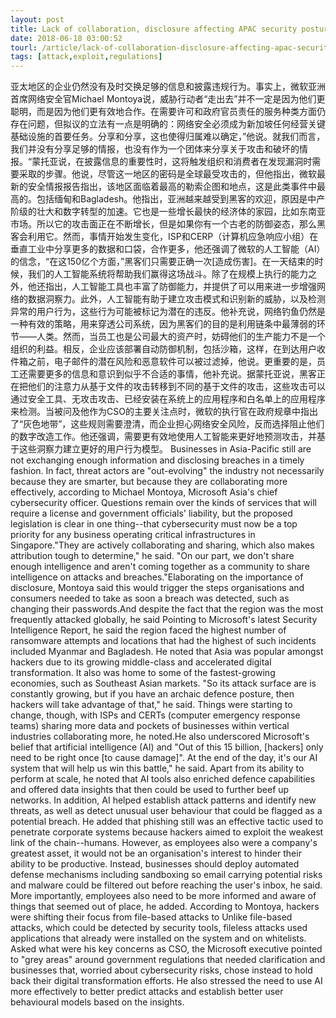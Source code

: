 ```yaml
---
layout: post
title: Lack of collaboration, disclosure affecting APAC security posture
date: 2018-06-18 03:00:52
tourl: /article/lack-of-collaboration-disclosure-affecting-apac-security-posture/
tags: [attack,exploit,regulations]
---
```

亚太地区的企业仍然没有及时交换足够的信息和披露违规行为。事实上，微软亚洲首席网络安全官Michael Montoya说，威胁行动者“走出去”并不一定是因为他们更聪明，而是因为他们更有效地合作。在需要许可和政府官员责任的服务种类方面仍存在问题，但拟议的立法有一点是明确的：网络安全必须成为新加坡任何经营关键基础设施的首要任务。分享和分享，这也使得归属难以确定，”他说。就我们而言，我们并没有分享足够的情报，也没有作为一个团体来分享关于攻击和破坏的情报。“蒙托亚说，在披露信息的重要性时，这将触发组织和消费者在发现漏洞时需要采取的步骤。他说，尽管这一地区的密码是全球最受攻击的，但他指出，微软最新的安全情报报告指出，该地区面临着最高的勒索企图和地点，这是此类事件中最高的。包括缅甸和Bagladesh。他指出，亚洲越来越受到黑客的欢迎，原因是中产阶级的壮大和数字转型的加速。它也是一些增长最快的经济体的家园，比如东南亚市场。所以它的攻击面正在不断增长，但是如果你有一个古老的防御姿态，那么黑客会利用它。然而，事情开始发生变化，ISP和CERP（计算机应急响应小组）在垂直工业中分享更多的数据和口袋，合作更多，他还强调了微软的人工智能（AI）的信念，“在这150亿个方面，”黑客们只需要正确一次[造成伤害]。在一天结束的时候，我们的人工智能系统将帮助我们赢得这场战斗。除了在规模上执行的能力之外，他还指出，人工智能工具也丰富了防御能力，并提供了可以用来进一步增强网络的数据洞察力。此外，人工智能有助于建立攻击模式和识别新的威胁，以及检测异常的用户行为，这些行为可能被标记为潜在的违反。他补充说，网络钓鱼仍然是一种有效的策略，用来穿透公司系统，因为黑客们的目的是利用链条中最薄弱的环节——人类。然而，当员工也是公司最大的资产时，妨碍他们的生产能力不是一个组织的利益。相反，企业应该部署自动防御机制，包括沙箱，这样，在到达用户收件箱之前，电子邮件的潜在风险和恶意软件可以被过滤掉，他说。更重要的是，员工还需要更多的信息和意识到似乎不合适的事情，他补充说。据蒙托亚说，黑客正在把他们的注意力从基于文件的攻击转移到不同的基于文件的攻击，这些攻击可以通过安全工具、无攻击攻击、已经安装在系统上的应用程序和白名单上的应用程序来检测。当被问及他作为CSO的主要关注点时，微软的执行官在政府规章中指出了“灰色地带”，这些规则需要澄清，而企业担心网络安全风险，反而选择阻止他们的数字改造工作。他还强调，需要更有效地使用人工智能来更好地预测攻击，并基于这些洞察力建立更好的用户行为模型。
Businesses in Asia-Pacific still are not exchanging enough information and disclosing breaches in a timely fashion. In fact, threat actors are "out-evolving" the industry not necessarily because they are smarter, but because they are collaborating more effectively, according to Michael Montoya, Microsoft Asia's chief cybersecurity officer. Questions remain over the kinds of services that will require a license and government officials' liability, but the proposed legislation is clear in one thing--that cybersecurity must now be a top priority for any business operating critical infrastructures in Singapore."They are actively collaborating and sharing, which also makes attribution tough to determine," he said. "On our part, we don't share enough intelligence and aren't coming together as a community to share intelligence on attacks and breaches."Elaborating on the importance of disclosure, Montoya said this would trigger the steps organisations and consumers needed to take as soon a breach was detected, such as changing their passwords.And despite the fact that the region was the most frequently attacked globally, he said Pointing to Microsoft's latest Security Intelligence Report, he said the region faced the highest number of ransomware attempts and locations that had the highest of such incidents included Myanmar and Bagladesh. He noted that Asia was popular amongst hackers due to its growing middle-class and accelerated digital transformation. It also was home to some of the fastest-growing economies, such as Southeast Asian markets. "So its attack surface are is constantly growing, but if you have an archaic defence posture, then hackers will take advantage of that," he said. Things were starting to change, though, with ISPs and CERTs (computer emergency response teams) sharing more data and pockets of businesses within vertical industries collaborating more, he noted.He also underscored Microsoft's belief that artificial intelligence (AI) and "Out of this 15 billion, [hackers] only need to be right once [to cause damage]". At the end of the day, it's our AI system that will help us win this battle," he said. Apart from its ability to perform at scale, he noted that AI tools also enriched defence capabilities and offered data insights that then could be used to further beef up networks. In addition, AI helped establish attack patterns and identify new threats, as well as detect unusual user behaviour that could be flagged as a potential breach. He added that phishing still was an effective tactic used to penetrate corporate systems because hackers aimed to exploit the weakest link of the chain--humans. However, as employees also were a company's greatest asset, it would not be an organisation's interest to hinder their ability to be productive. Instead, businesses should deploy automated defense mechanisms including sandboxing so email carrying potential risks and malware could be filtered out before reaching the user's inbox, he said. More importantly, employees also need to be more informed and aware of things that seemed out of place, he added. According to Montoya, hackers were shifting their focus from file-based attacks to Unlike file-based attacks, which could be detected by security tools, fileless attacks used applications that already were installed on the system and on whitelists. Asked what were his key concerns as CSO, the Microsoft executive pointed to "grey areas" around government regulations that needed clarification and businesses that, worried about cybersecurity risks, chose instead to hold back their digital transformation efforts. He also stressed the need to use AI more effectively to better predict attacks and establish better user behavioural models based on the insights.